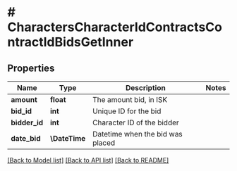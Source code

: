 # # CharactersCharacterIdContractsContractIdBidsGetInner

## Properties

Name | Type | Description | Notes
------------ | ------------- | ------------- | -------------
**amount** | **float** | The amount bid, in ISK |
**bid_id** | **int** | Unique ID for the bid |
**bidder_id** | **int** | Character ID of the bidder |
**date_bid** | **\DateTime** | Datetime when the bid was placed |

[[Back to Model list]](../../README.md#models) [[Back to API list]](../../README.md#endpoints) [[Back to README]](../../README.md)
